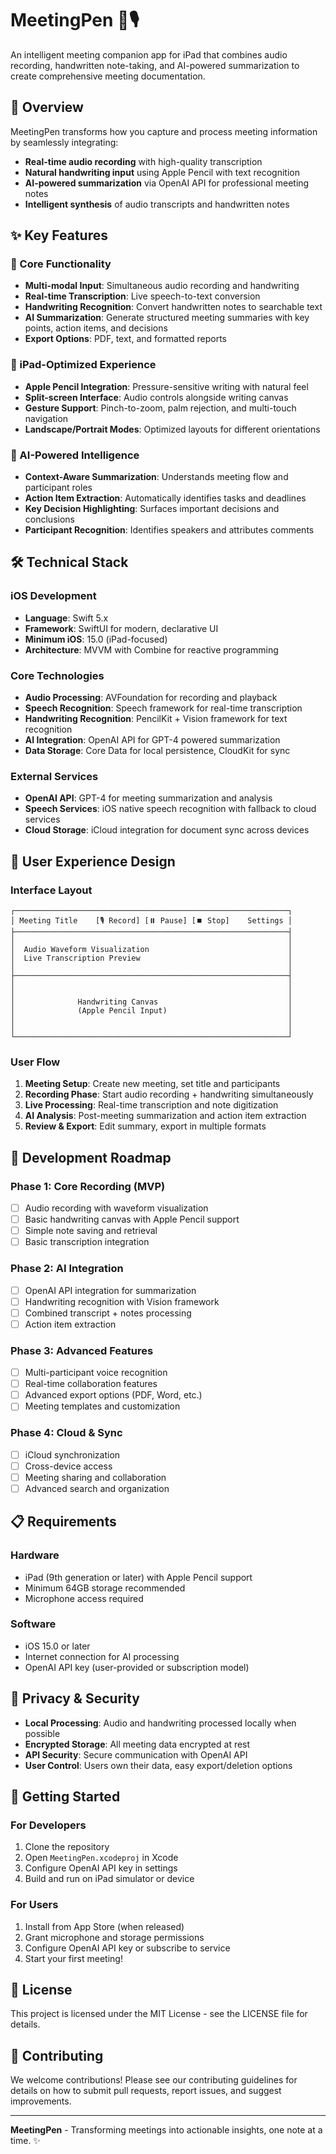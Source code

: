 # MeetingPen 📝🎙️

An intelligent meeting companion app for iPad that combines audio recording, handwritten note-taking, and AI-powered summarization to create comprehensive meeting documentation.

## 🚀 Overview

MeetingPen transforms how you capture and process meeting information by seamlessly integrating:
- **Real-time audio recording** with high-quality transcription
- **Natural handwriting input** using Apple Pencil with text recognition
- **AI-powered summarization** via OpenAI API for professional meeting notes
- **Intelligent synthesis** of audio transcripts and handwritten notes

## ✨ Key Features

### 📱 Core Functionality
- **Multi-modal Input**: Simultaneous audio recording and handwriting
- **Real-time Transcription**: Live speech-to-text conversion
- **Handwriting Recognition**: Convert handwritten notes to searchable text
- **AI Summarization**: Generate structured meeting summaries with key points, action items, and decisions
- **Export Options**: PDF, text, and formatted reports

### 🎯 iPad-Optimized Experience
- **Apple Pencil Integration**: Pressure-sensitive writing with natural feel
- **Split-screen Interface**: Audio controls alongside writing canvas
- **Gesture Support**: Pinch-to-zoom, palm rejection, and multi-touch navigation
- **Landscape/Portrait Modes**: Optimized layouts for different orientations

### 🤖 AI-Powered Intelligence
- **Context-Aware Summarization**: Understands meeting flow and participant roles
- **Action Item Extraction**: Automatically identifies tasks and deadlines
- **Key Decision Highlighting**: Surfaces important decisions and conclusions
- **Participant Recognition**: Identifies speakers and attributes comments

## 🛠️ Technical Stack

### iOS Development
- **Language**: Swift 5.x
- **Framework**: SwiftUI for modern, declarative UI
- **Minimum iOS**: 15.0 (iPad-focused)
- **Architecture**: MVVM with Combine for reactive programming

### Core Technologies
- **Audio Processing**: AVFoundation for recording and playback
- **Speech Recognition**: Speech framework for real-time transcription
- **Handwriting Recognition**: PencilKit + Vision framework for text recognition
- **AI Integration**: OpenAI API for GPT-4 powered summarization
- **Data Storage**: Core Data for local persistence, CloudKit for sync

### External Services
- **OpenAI API**: GPT-4 for meeting summarization and analysis
- **Speech Services**: iOS native speech recognition with fallback to cloud services
- **Cloud Storage**: iCloud integration for document sync across devices

## 🎨 User Experience Design

### Interface Layout
```
┌─────────────────────────────────────────────────────────────┐
│ Meeting Title    [🎙️ Record] [⏸️ Pause] [⏹️ Stop]    Settings │
├─────────────────────────────────────────────────────────────┤
│                                                             │
│  Audio Waveform Visualization                               │
│  Live Transcription Preview                                 │
│                                                             │
├─────────────────────────────────────────────────────────────┤
│                                                             │
│                                                             │
│              Handwriting Canvas                             │
│              (Apple Pencil Input)                           │
│                                                             │
│                                                             │
└─────────────────────────────────────────────────────────────┘
```

### User Flow
1. **Meeting Setup**: Create new meeting, set title and participants
2. **Recording Phase**: Start audio recording + handwriting simultaneously
3. **Live Processing**: Real-time transcription and note digitization
4. **AI Analysis**: Post-meeting summarization and action item extraction
5. **Review & Export**: Edit summary, export in multiple formats

## 🔧 Development Roadmap

### Phase 1: Core Recording (MVP)
- [ ] Audio recording with waveform visualization
- [ ] Basic handwriting canvas with Apple Pencil support
- [ ] Simple note saving and retrieval
- [ ] Basic transcription integration

### Phase 2: AI Integration
- [ ] OpenAI API integration for summarization
- [ ] Handwriting recognition with Vision framework
- [ ] Combined transcript + notes processing
- [ ] Action item extraction

### Phase 3: Advanced Features
- [ ] Multi-participant voice recognition
- [ ] Real-time collaboration features
- [ ] Advanced export options (PDF, Word, etc.)
- [ ] Meeting templates and customization

### Phase 4: Cloud & Sync
- [ ] iCloud synchronization
- [ ] Cross-device access
- [ ] Meeting sharing and collaboration
- [ ] Advanced search and organization

## 📋 Requirements

### Hardware
- iPad (9th generation or later) with Apple Pencil support
- Minimum 64GB storage recommended
- Microphone access required

### Software
- iOS 15.0 or later
- Internet connection for AI processing
- OpenAI API key (user-provided or subscription model)

## 🔐 Privacy & Security

- **Local Processing**: Audio and handwriting processed locally when possible
- **Encrypted Storage**: All meeting data encrypted at rest
- **API Security**: Secure communication with OpenAI API
- **User Control**: Users own their data, easy export/deletion options

## 🚀 Getting Started

### For Developers
1. Clone the repository
2. Open `MeetingPen.xcodeproj` in Xcode
3. Configure OpenAI API key in settings
4. Build and run on iPad simulator or device

### For Users
1. Install from App Store (when released)
2. Grant microphone and storage permissions
3. Configure OpenAI API key or subscribe to service
4. Start your first meeting!

## 📄 License

This project is licensed under the MIT License - see the LICENSE file for details.

## 🤝 Contributing

We welcome contributions! Please see our contributing guidelines for details on how to submit pull requests, report issues, and suggest improvements.

---

**MeetingPen** - Transforming meetings into actionable insights, one note at a time. ✨ 